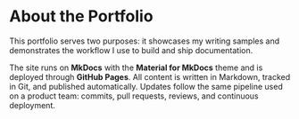 # About the Portfolio

This portfolio serves two purposes: it showcases my writing samples and demonstrates the workflow I use to build and ship documentation.  

The site runs on **MkDocs** with the **Material for MkDocs** theme and is deployed through **GitHub Pages**. 
All content is written in Markdown, tracked in Git, and published automatically. 
Updates follow the same pipeline used on a product team: commits, pull requests, reviews, and continuous deployment.  
